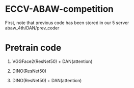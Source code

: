 # ECCV-ABAW-competition

First, note that previous code has been stored in our 5 server abaw_4th/DAN/prev_coder

# Pretrain code

1. VGGFace2(ResNet50) + DAN(attention)

2. DINO(ResNet50)

3. DINO(ResNet50) + DAN(attention)
